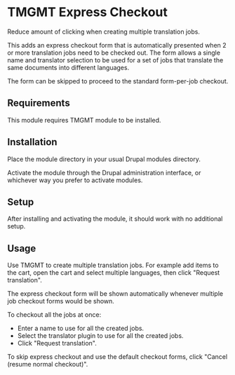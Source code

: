 # TMGMT Express Checkout

Reduce amount of clicking when creating multiple translation jobs.

This adds an express checkout form that is automatically presented when 2 or more translation jobs need to be checked out. The form allows a single name and translator selection to be used for a set of jobs that translate the same documents into different languages.

The form can be skipped to proceed to the standard form-per-job checkout.


## Requirements

This module requires TMGMT module to be installed.


## Installation

Place the module directory in your usual Drupal modules directory.

Activate the module through the Drupal administration interface, or whichever
way you prefer to activate modules.


## Setup

After installing and activating the module, it should work with no additional
setup.


## Usage

Use TMGMT to create multiple translation jobs. For example add items to the
cart, open the cart and select multiple languages, then click "Request
translation".

The express checkout form will be shown automatically whenever multiple job
checkout forms would be shown.

To checkout all the jobs at once:

 - Enter a name to use for all the created jobs.
 - Select the translator plugin to use for all the created jobs.
 - Click "Request translation".

To skip express checkout and use the default checkout forms, click "Cancel
(resume normal checkout)".
